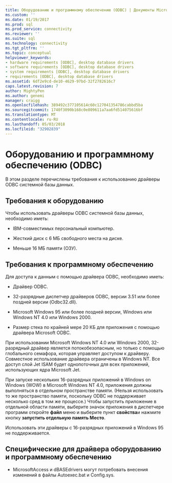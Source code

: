 ```yaml
---
title: Оборудованию и программному обеспечению (ODBC) | Документы Microsoft
ms.custom: ''
ms.date: 01/19/2017
ms.prod: sql
ms.prod_service: connectivity
ms.reviewer: ''
ms.suite: sql
ms.technology: connectivity
ms.tgt_pltfrm: ''
ms.topic: conceptual
helpviewer_keywords:
- hardware requirements [ODBC], desktop database drivers
- software requirements [ODBC], desktop database drivers
- system requirements [ODBC], desktop database drivers
- requirements [ODBC], desktop database drivers
ms.assetid: 6df2e9cd-de10-4629-97bd-32f2782616c7
caps.latest.revision: 7
author: MightyPen
ms.author: genemi
manager: craigg
ms.openlocfilehash: 389492c377105614c60c127041354786cabbd5ba
ms.sourcegitcommit: 1740f3090b168c0e809611a7aa6fd514075616bf
ms.translationtype: MT
ms.contentlocale: ru-RU
ms.lasthandoff: 05/03/2018
ms.locfileid: "32902839"
---
```

# <a name="hardware-and-software-requirements-odbc"></a>Оборудованию и программному обеспечению (ODBC)
В этом разделе перечислены требования к использованию драйверы ODBC системной базы данных.  
  
## <a name="hardware-requirements"></a>Требования к оборудованию  
 Чтобы использовать драйверы ODBC системной базы данных, необходимо иметь:  
  
-   IBM-совместимых персональный компьютер.  
  
-   Жесткий диск с 6 МБ свободного места на диске.  
  
-   Меньше 16 МБ памяти (ОЗУ).  
  
## <a name="software-requirements"></a>Требования к программному обеспечению  
 Для доступа к данным с помощью драйвера ODBC, необходимо иметь:  
  
-   Драйвер ODBC.  
  
-   32-разрядные диспетчер драйверов ODBC, версии 3.51 или более поздней версии (Odbc32.dll).  
  
-   Microsoft Windows 95 или более поздней версии, Windows или Windows NT 4.0 или Windows 2000.  
  
-   Размер стека по крайней мере 20 КБ для приложения с помощью драйвера Microsoft ODBC.  
  
 При использовании Microsoft Windows NT 4.0 или Windows 2000, 32-разрядный драйвер является потокобезопасным, но только с помощью глобального семафора, которая управляет доступом к драйверу. Совместное использование драйвера ограничены в Windows NT. Все доступ слой Jet ISAM будет однопоточных для всех приложений, использующих ядра Microsoft Jet.  
  
 При запуске нескольких 16-разрядных приложений в Windows on Windows (WOW) в Microsoft Windows NT 4.0, приложения должны выполняться в отдельном пространстве памяти. (Нельзя использовать то же пространство памяти, поскольку ODBC не поддерживает несколько сред в том же процессе.) Чтобы запустить приложение в отдельной области памяти, выберите значок приложения в диспетчере программ откройте **файл** меню и выберите пункт **свойства**и нажмите кнопку **запустить отдельную память Место**.  
  
 Использовать эти драйверы с 16-разрядных приложений в Windows 95 не поддерживается.  
  
## <a name="driver-specific-hardware-and-software-requirements"></a>Специфические для драйвера оборудованию и программному обеспечению  
  
-   MicrosoftAccess и dBASEdrivers могут потребовать внесения изменений в файлы Autoexec.bat и Config.sys.
